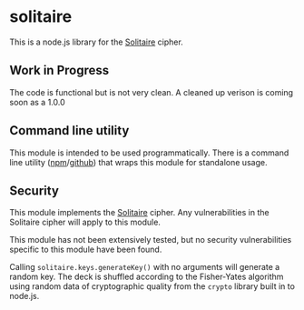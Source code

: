 # solitaire

This is a node.js library for the [Solitaire][spec] cipher.

## Work in Progress
The code is functional but is not very clean. A cleaned up verison is coming
soon as a 1.0.0

## Command line utility

This module is intended to be used programmatically. There is a command line
utility ([npm][cli-npm]/[github][cli-git]) that wraps this module for standalone
usage.

## Security

This module implements the [Solitaire][spec] cipher. Any vulnerabilities in the
Solitaire cipher will apply to this module.

This module has not been extensively tested, but no security vulnerabilities
specific to this module have been found.

Calling `solitaire.keys.generateKey()` with no arguments will generate a random
key. The deck is shuffled according to the Fisher-Yates algorithm using random
data of cryptographic quality from the `crypto` library built in to node.js.

[spec]: https://www.schneier.com/academic/solitaire/
[cli-npm]: https://npmjs.com/package/solitaire-cli
[cli-git]: https://github.com/defectivebit/solitaire-cli